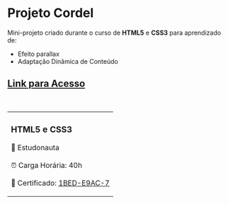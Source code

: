 <h1>Projeto Cordel</h1>

<p>Mini-projeto criado durante o curso de <strong>HTML5</strong> e <strong>CSS3</strong> para aprendizado de: <br>

-  Efeito parallax<br>
-  Adaptação Dinâmica de Conteúdo<br>

<h2><a href="https://yasminelima.github.io/projeto-cordel/" target="_blank">Link para Acesso</a></h2><br>

<table>
    <tr>
        <td>
        <h3>HTML5 e CSS3</h3>
        <p>🚀  Estudonauta <br><br> ⏰ Carga Horária: 40h<br><br> 📜 Certificado: <a href="https://www.estudonauta.com/validacao-de-certificado/?codigo=1BED-E9AC-7" target="_blank">1BED-E9AC-7</a></p>
        </td>
    </tr>
